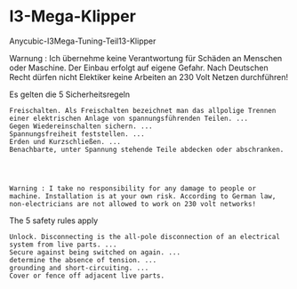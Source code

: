 # I3-Mega-Klipper
 Anycubic-I3Mega-Tuning-Teil13-Klipper


Warnung : Ich übernehme keine Verantwortung für Schäden an Menschen oder Maschine. Der Einbau erfolgt auf eigene Gefahr. Nach Deutschen Recht dürfen nicht Elektiker keine Arbeiten an 230 Volt Netzen durchführen!

Es gelten die 5 Sicherheitsregeln

    Freischalten. Als Freischalten bezeichnet man das allpolige Trennen einer elektrischen Anlage von spannungsführenden Teilen. ...
    Gegen Wiedereinschalten sichern. ...
    Spannungsfreiheit feststellen. ...
    Erden und Kurzschließen. ...
    Benachbarte, unter Spannung stehende Teile abdecken oder abschranken.
    
    
    
    
    Warning : I take no responsibility for any damage to people or machine. Installation is at your own risk. According to German law, non-electricians are not allowed to work on 230 volt networks!

The 5 safety rules apply

    Unlock. Disconnecting is the all-pole disconnection of an electrical system from live parts. ...
    Secure against being switched on again. ...
    determine the absence of tension. ...
    grounding and short-circuiting. ...
    Cover or fence off adjacent live parts.
